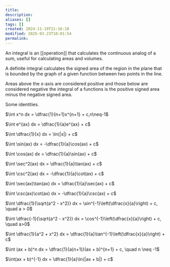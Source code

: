 ```yaml
---
title: 
description: 
aliases: []
tags: []
created: 2024-11-19T21:16:10
modified: 2025-03-23T10:01:54
permalink:
---
```


An integral is an [[operation]] that calculates the continuous analog of a sum, useful for calculating areas and volumes.

A definite integral calculates the signed area of the region in the plane that is bounded by the graph of a given function between two points in the line.

Areas above the x-axis are considered positive and those below are considered negative
the integral of a functions is the positive signed area minus the negative signed area.

Some identities.

$\int x^n dx = \dfrac{1}{n+1}x^{n+1} + c,n\neq-1$

$\int e^{ax} dx = \dfrac{1}{a}e^{ax} + c$

$\int \dfrac{1}{x} dx = \ln(|x|) + c$

$\int \sin(ax) dx = -\dfrac{1}{a}\cos(ax) + c$

$\int \cos(ax) dx = \dfrac{1}{a}\sin(ax) + c$

$\int \sec^2(ax) dx = \dfrac{1}{a}\tan(ax) + c$

$\int \csc^2(ax) dx = -\dfrac{1}{a}\cot(ax) + c$

$\int \sec(ax)\tan(ax) dx = \dfrac{1}{a}\sec(ax) + c$

$\int \csc(ax)\cot(ax) dx = -\dfrac{1}{a}\csc(ax) + c$

$\int \dfrac{1}{\sqrt{a^2 - x^2}} dx = \sin^{-1}\left(\dfrac{x}{a}\right) + c, \quad a > 0$

$\int \dfrac{-1}{\sqrt{a^2 - x^2}} dx = \cos^{-1}\left(\dfrac{x}{a}\right) + c, \quad a>0$

$\int \dfrac{1}{a^2 + x^2} dx = \dfrac{1}{a}\tan^{-1}\left(\dfrac{x}{a}\right) + c$

$\int (ax + b)^n dx = \dfrac{1}{a(n+1)}(ax + b)^{n+1} + c, \quad n \neq -1$

$\int(ax + b)^{-1} dx = \dfrac{1}{a}\ln(|ax + b|) + c$

